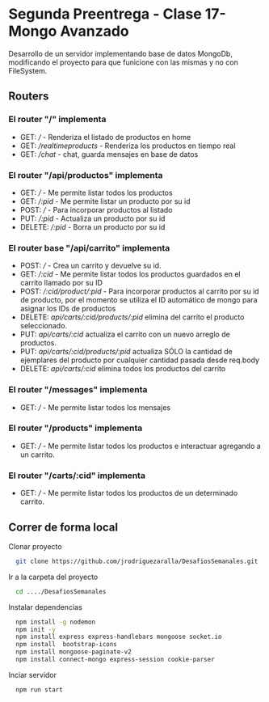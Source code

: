 # Segunda Preentrega - Clase 17- Mongo Avanzado

Desarrollo de un servidor implementando base de datos MongoDb, modificando el proyecto para que funicione con las mismas y no con FileSystem.

## Routers

### El router "/" implementa

-   GET: _/_ - Renderiza el listado de productos en home
-   GET: _/realtimeproducts_ - Renderiza los productos en tiempo real
-   GET: _/chat_ - chat, guarda mensajes en base de datos

### El router "/api/productos" implementa

-   GET: _/_ - Me permite listar todos los productos
-   GET: _/:pid_ - Me permite listar un producto por su id
-   POST: _/_ - Para incorporar productos al listado
-   PUT: _/:pid_ - Actualiza un producto por su id
-   DELETE: _/:pid_ - Borra un producto por su id

### El router base "/api/carrito" implementa

-   POST: _/_ - Crea un carrito y devuelve su id.
-   GET: _/:cid_ - Me permite listar todos los productos guardados en el carrito llamado por su ID
-   POST: _/:cid/product/:pid_ - Para incorporar productos al carrito por su id de producto, por el momento se utiliza el ID automático de mongo para asignar los IDs de productos
-   DELETE: _api/carts/:cid/products/:pid_ elimina del carrito el producto seleccionado.
-   PUT: _api/carts/:cid_ actualiza el carrito con un nuevo arreglo de productos.
-   PUT: _api/carts/:cid/products/:pid_ actualiza SÓLO la cantidad de ejemplares del producto por cualquier cantidad pasada desde req.body
-   DELETE: _api/carts/:cid_ elimina todos los productos del carrito

### El router "/messages" implementa

-   GET: _/_ - Me permite listar todos los mensajes

### El router "/products" implementa

-   GET: _/_ - Me permite listar todos los productos e interactuar agregando a un carrito.

### El router "/carts/:cid" implementa

-   GET: _/_ - Me permite listar todos los productos de un determinado carrito.

## Correr de forma local

Clonar proyecto

```bash
  git clone https://github.com/jrodriguezaralla/DesafiosSemanales.git
```

Ir a la carpeta del proyecto

```bash
  cd ..../DesafiosSemanales
```

Instalar dependencias

```bash
  npm install -g nodemon
  npm init -y
  npm install express express-handlebars mongoose socket.io
  npm install  bootstrap-icons
  npm install mongoose-paginate-v2
  npm install connect-mongo express-session cookie-parser

```

Inciar servidor

```bash
  npm run start
```
